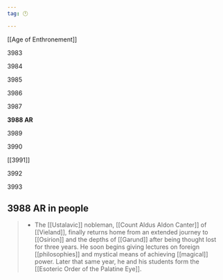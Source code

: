 ```yaml
---
tag: 🕛

---
```

[[Age of Enthronement]]


3983

3984

3985

3986

3987

**3988 AR**

3989

3990

[[3991]]

3992

3993



## 3988 AR in people

>  - The [[Ustalavic]] nobleman, [[Count Aldus Aldon Canter]] of [[Vieland]], finally returns home from an extended journey to [[Osirion]] and the depths of [[Garund]] after being thought lost for three years. He soon begins giving lectures on foreign [[philosophies]] and mystical means of achieving [[magical]] power. Later that same year, he and his students form the [[Esoteric Order of the Palatine Eye]].






